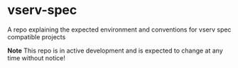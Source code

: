 # vserv-spec

A repo explaining the expected environment and conventions for vserv spec compatible projects

**Note** This repo is in active development and is expected to change at any time without notice!


